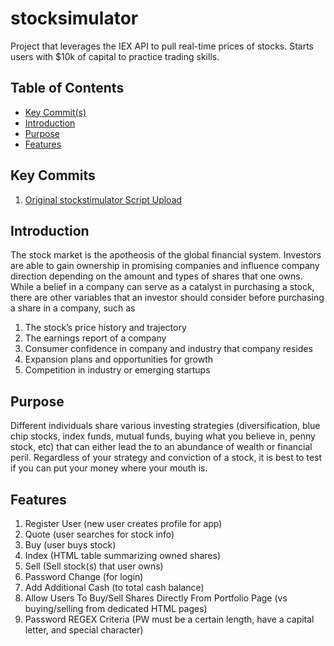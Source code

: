 # stocksimulator
Project that leverages the IEX API to pull real-time prices of stocks. Starts users with $10k of capital to practice trading skills.

## Table of Contents

- [Key Commit(s)](#key-commits)
- [Introduction](#introduction)
- [Purpose](#purpose)
- [Features](#features)

## Key Commits

1. [Original stockstimulator Script Upload]()


## Introduction

The stock market is the apotheosis of the global financial system. Investors are able to gain ownership in promising companies and influence company direction depending on the amount and types of shares that one owns. While a belief in a company can serve as a catalyst in purchasing a stock, there are other variables that an investor should consider before purchasing a share in a company, such as

1. The stock’s price history and trajectory
2. The earnings report of a company
3. Consumer confidence in company and industry that company resides
4. Expansion plans and opportunities for growth
5. Competition in industry or emerging startups


## Purpose 

Different individuals share various investing strategies (diversification, blue chip stocks, index funds, mutual funds, buying what you believe in, penny stock, etc) that can either lead the to an abundance of wealth or financial peril. Regardless of your strategy and conviction of a stock, it is best to test if you can put your money where your mouth is.


## Features

1. Register User (new user creates profile for app)
2. Quote (user searches for stock info)
3. Buy (user buys stock)
4. Index (HTML table summarizing owned shares)
5. Sell (Sell stock(s) that user owns)
6. Password Change (for login)
7. Add Additional Cash (to total cash balance)
8. Allow Users To Buy/Sell Shares Directly From Portfolio Page (vs buying/selling from dedicated HTML pages)
9. Password REGEX Criteria (PW must be a certain length, have a capital letter, and special character)